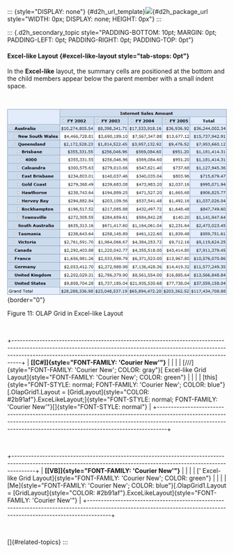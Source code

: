 ::: {style="DISPLAY: none"}
[](ms-xhelp:///?Id=d2h_url_template){#d2h_url_template}![](!package_url!){#d2h_package_url style="WIDTH: 0px; DISPLAY: none; HEIGHT: 0px"}
:::

::: {.d2h_secondary_topic style="PADDING-BOTTOM: 10pt; MARGIN: 0pt; PADDING-LEFT: 0pt; PADDING-RIGHT: 0pt; PADDING-TOP: 0pt"}
#### Excel-like Layout {#excel-like-layout style="tab-stops: 0pt"}

In the **Excel-like** layout, the summary cells are positioned at the bottom and the child members appear below the parent member with a small indent space.

 

![](ImagesExt/image46_17.png){border="0"}

Figure 11: OLAP Grid in Excel-like Layout

 

+---------------------------------------------------------------------------------------------------------------------------------------------------------------------------------------------------------------------------------------------+
| **[\[C#\]]{style="FONT-FAMILY: 'Courier New'"}**                                                                                                                                                                                            |
|                                                                                                                                                                                                                                             |
| [///]{style="FONT-FAMILY: 'Courier New'; COLOR: gray"}[ Excel-like Grid Layout]{style="FONT-FAMILY: 'Courier New'; COLOR: green"}                                                                                                           |
|                                                                                                                                                                                                                                             |
| [this]{style="FONT-STYLE: normal; FONT-FAMILY: 'Courier New'; COLOR: blue"}[.OlapGrid1.Layout = [GridLayout]{style="COLOR: #2b91af"}.ExceLikeLayout;]{style="FONT-STYLE: normal; FONT-FAMILY: 'Courier New'"}[]{style="FONT-STYLE: normal"} |
+---------------------------------------------------------------------------------------------------------------------------------------------------------------------------------------------------------------------------------------------+

 

+--------------------------------------------------------------------------------------------------------------------------------------------------------------------+
| **[\[VB\]]{style="FONT-FAMILY: 'Courier New'"}**                                                                                                                   |
|                                                                                                                                                                    |
| [\' Excel-like Grid Layout]{style="FONT-FAMILY: 'Courier New'; COLOR: green"}                                                                                      |
|                                                                                                                                                                    |
| [Me]{style="FONT-FAMILY: 'Courier New'; COLOR: blue"}[.OlapGrid1.Layout = [GridLayout]{style="COLOR: #2b91af"}.ExceLikeLayout]{style="FONT-FAMILY: 'Courier New'"} |
+--------------------------------------------------------------------------------------------------------------------------------------------------------------------+

 

[]{#related-topics}
:::

